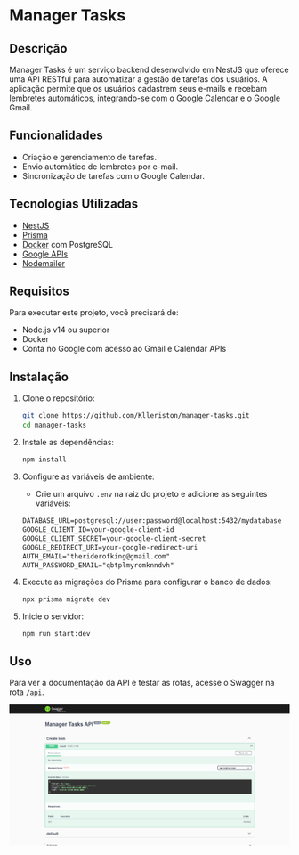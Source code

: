 # Manager Tasks

## Descrição

Manager Tasks é um serviço backend desenvolvido em NestJS que oferece uma API RESTful para automatizar a gestão de tarefas dos usuários. A aplicação permite que os usuários cadastrem seus e-mails e recebam lembretes automáticos, integrando-se com o Google Calendar e o Google Gmail.

## Funcionalidades

- Criação e gerenciamento de tarefas.
- Envio automático de lembretes por e-mail.
- Sincronização de tarefas com o Google Calendar.

## Tecnologias Utilizadas

- [NestJS](https://nestjs.com/)
- [Prisma](https://www.prisma.io/)
- [Docker](https://www.docker.com/) com PostgreSQL
- [Google APIs](https://developers.google.com/apis-explorer)
- [Nodemailer](https://nodemailer.com/)

## Requisitos

Para executar este projeto, você precisará de:

- Node.js v14 ou superior
- Docker
- Conta no Google com acesso ao Gmail e Calendar APIs

## Instalação

1. Clone o repositório:
    ```bash
    git clone https://github.com/Klleriston/manager-tasks.git
    cd manager-tasks
    ```

2. Instale as dependências:
    ```bash
    npm install
    ```

3. Configure as variáveis de ambiente:
    - Crie um arquivo `.env` na raiz do projeto e adicione as seguintes variáveis:
    ```env
    DATABASE_URL=postgresql://user:password@localhost:5432/mydatabase
    GOOGLE_CLIENT_ID=your-google-client-id
    GOOGLE_CLIENT_SECRET=your-google-client-secret
    GOOGLE_REDIRECT_URI=your-google-redirect-uri
    AUTH_EMAIL="theriderofking@gmail.com"
    AUTH_PASSWORD_EMAIL="qbtplmyromknndvh"
    ```

4. Execute as migrações do Prisma para configurar o banco de dados:
    ```bash
    npx prisma migrate dev
    ```

5. Inicie o servidor:
    ```bash
    npm run start:dev
    ```

## Uso

Para ver a documentação da API e testar as rotas, acesse o Swagger na rota `/api`.

![Swagger](assets/swagger.png)

